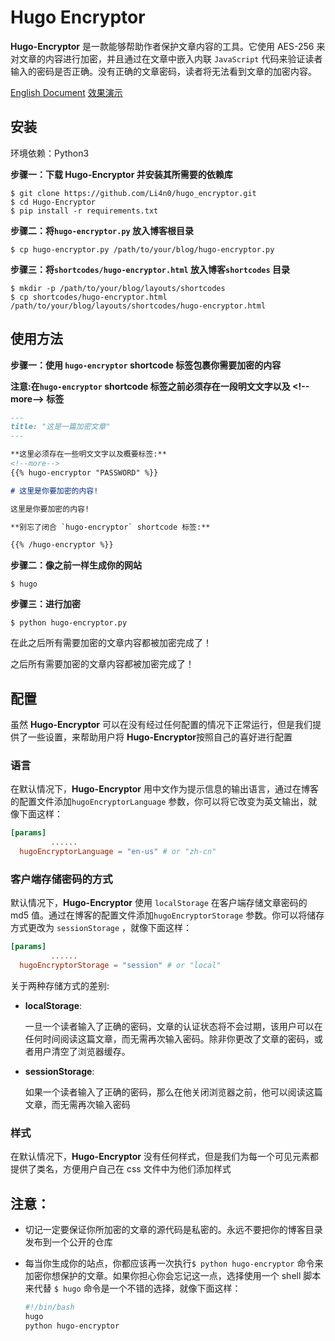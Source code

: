 # Hugo Encryptor

**Hugo-Encryptor** 是一款能够帮助作者保护文章内容的工具。它使用 AES-256 来对文章的内容进行加密，并且通过在文章中嵌入内联 `JavaScript` 代码来验证读者输入的密码是否正确。没有正确的文章密码，读者将无法看到文章的加密内容。

[English Document](./README.md) [效果演示](https://blog.0e1.top/post/2019/03/this-is-hugo-encryptor/)

## 安装

环境依赖：Python3

**步骤一：下载 Hugo-Encryptor 并安装其所需要的依赖库**

```
$ git clone https://github.com/Li4n0/hugo_encryptor.git
$ cd Hugo-Encryptor
$ pip install -r requirements.txt
```

**步骤二：将`hugo-encryptor.py` 放入博客根目录**

```
$ cp hugo-encryptor.py /path/to/your/blog/hugo-encryptor.py
```

**步骤三：将`shortcodes/hugo-encryptor.html` 放入博客`shortcodes` 目录**

```
$ mkdir -p /path/to/your/blog/layouts/shortcodes
$ cp shortcodes/hugo-encryptor.html /path/to/your/blog/layouts/shortcodes/hugo-encryptor.html
```

## 使用方法

**步骤一：使用 `hugo-encryptor`  shortcode 标签包裹你需要加密的内容**

**注意:在`hugo-encryptor` shortcode 标签之前必须存在一段明文文字以及 \<!--more--\> 标签**

```markdown
---
title: "这是一篇加密文章"
---

**这里必须存在一些明文文字以及概要标签:**
<!--more-->
{{% hugo-encryptor "PASSWORD" %}}

# 这里是你要加密的内容!

这里是你要加密的内容!

**别忘了闭合 `hugo-encryptor` shortcode 标签:**

{{% /hugo-encryptor %}}
```

**步骤二：像之前一样生成你的网站**

```
$ hugo
```

**步骤三：进行加密**

```
$ python hugo-encryptor.py
```

在此之后所有需要加密的文章内容都被加密完成了！

之后所有需要加密的文章内容都被加密完成了！

## 配置

虽然 **Hugo-Encryptor** 可以在没有经过任何配置的情况下正常运行，但是我们提供了一些设置，来帮助用户将 **Hugo-Encryptor**按照自己的喜好进行配置

### 语言

在默认情况下，**Hugo-Encryptor** 用中文作为提示信息的输出语言，通过在博客的配置文件添加`hugoEncryptorLanguage` 参数，你可以将它改变为英文输出，就像下面这样：

```toml
[params]
 		 ......
  hugoEncryptorLanguage = "en-us" # or "zh-cn"
```

### 客户端存储密码的方式

默认情况下，**Hugo-Encryptor** 使用 `localStorage` 在客户端存储文章密码的 md5 值。通过在博客的配置文件添加`hugoEncryptorStorage` 参数。你可以将储存方式更改为 `sessionStorage` ，就像下面这样：

```toml
[params]
 		 ......
  hugoEncryptorStorage = "session" # or "local"
```

关于两种存储方式的差别:

- **localStorage**:

  一旦一个读者输入了正确的密码，文章的认证状态将不会过期，该用户可以在任何时间阅读这篇文章，而无需再次输入密码。除非你更改了文章的密码，或者用户清空了浏览器缓存。

- **sessionStorage**:

  如果一个读者输入了正确的密码，那么在他关闭浏览器之前，他可以阅读这篇文章，而无需再次输入密码

  

### 样式

在默认情况下，**Hugo-Encryptor** 没有任何样式，但是我们为每一个可见元素都提供了类名，方便用户自己在 css 文件中为他们添加样式

## 注意：

- 切记一定要保证你所加密的文章的源代码是私密的。永远不要把你的博客目录发布到一个公开的仓库

- 每当你生成你的站点，你都应该再一次执行`$ python hugo-encryptor` 命令来加密你想保护的文章。如果你担心你会忘记这一点，选择使用一个 shell 脚本来代替 `$ hugo` 命令是一个不错的选择，就像下面这样：

  ```bash
  #!/bin/bash
  hugo
  python hugo-encryptor
  ```

  

